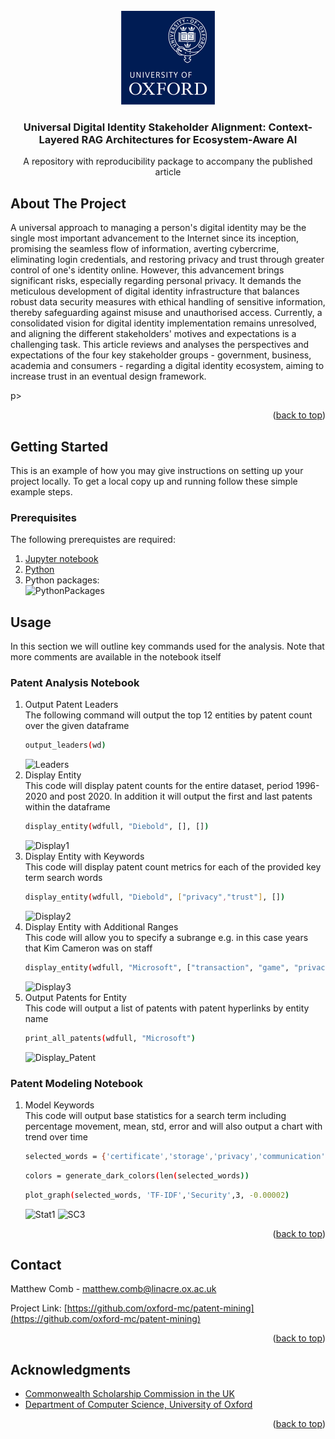 
<!-- PROJECT LOGO -->
<br />
<div align="center">
    <img src="images/oxford_logo.png" alt="OxfordLogo" width="150" height="150">

  <h3 align="center">Universal Digital Identity Stakeholder Alignment: Context-Layered RAG Architectures for Ecosystem-Aware AI</h3>

  <p align="center">
    A repository with reproducibility package to accompany the published article
    <br />

  </p>
</div>



<!-- ABOUT THE PROJECT -->
## About The Project

<p>A universal approach to managing a person's digital identity may be the single most important advancement to the Internet since its inception, promising the seamless flow of information, averting cybercrime, eliminating login credentials, and restoring privacy and trust through greater control of one's identity online. However, this advancement brings significant risks, especially regarding personal privacy. It demands the meticulous development of digital identity infrastructure that balances robust data security measures with ethical handling of sensitive information, thereby safeguarding against misuse and unauthorised access. Currently, a consolidated vision for digital identity implementation remains unresolved, and aligning the different stakeholders' motives and expectations is a challenging task. This article reviews and analyses the perspectives and expectations of the four key stakeholder groups - government, business, academia and consumers - regarding a digital identity ecosystem, aiming to increase trust in an eventual design framework.</p>p>

<!-- Use the `BLANK_README.md` to get started.-->

<p align="right">(<a href="#readme-top">back to top</a>)</p>


<!-- GETTING STARTED -->
## Getting Started

This is an example of how you may give instructions on setting up your project locally.
To get a local copy up and running follow these simple example steps.

### Prerequisites
The following prerequistes are required:
1. [Jupyter notebook](https://jupyter.org/)
2. [Python](https://www.python.org/)
3. Python packages: </br><img src="images/packages.png" alt="PythonPackages">


<!-- USAGE EXAMPLES -->
## Usage

In this section we will outline key commands used for the analysis. Note that more comments are available in the notebook itself

### Patent Analysis Notebook
1. Output Patent Leaders </br>
   The following command will output the top 12 entities by patent count over the given dataframe
   ```sh
   output_leaders(wd)
   ```
   <img src="images/leaders.png" alt="Leaders">
2. Display Entity </br>
   This code will display patent counts for the entire dataset, period 1996-2020 and post 2020. In addition it will output the first and last patents within the dataframe
   ```sh
   display_entity(wdfull, "Diebold", [], [])
   ```
   <img src="images/display1.png" alt="Display1">
3. Display Entity with Keywords </br>
   This code will display patent count metrics for each of the provided key term search words
   ```sh
   display_entity(wdfull, "Diebold", ["privacy","trust"], [])
   ```
   <img src="images/display2.png" alt="Display2">
4. Display Entity with Additional Ranges </br>
This code will allow you to specify a subrange e.g. in this case years that Kim Cameron was on staff
   ```sh
   display_entity(wdfull, "Microsoft", ["transaction", "game", "privacy", "trust"], [("Kim Cameron", 1999, 2011, [])])
   ```
    <img src="images/display3.png" alt="Display3">
5. Output Patents for Entity </br>
   This code will output a list of patents with patent hyperlinks by entity name
   ```sh
   print_all_patents(wdfull, "Microsoft")
   ```
   <img src="images/display_patent.png" alt="Display_Patent">
### Patent Modeling Notebook
1. Model Keywords </br>
This code will output base statistics for a search term including percentage movement, mean, std, error and will also output a chart with trend over time
   ```sh
   selected_words = {'certificate','storage','privacy','communication','encryption'}  # Example set of words
   ```
   ```sh
   colors = generate_dark_colors(len(selected_words))
   ```
   ```sh
   plot_graph(selected_words, 'TF-IDF','Security',3, -0.00002)
   ```
   <img src="images/stat1.png" alt="Stat1">
   <img src="images/sc3.png" alt="SC3">
<p align="right">(<a href="#readme-top">back to top</a>)</p>



<!-- CONTACT -->
## Contact

Matthew Comb - matthew.comb@linacre.ox.ac.uk

Project Link: [https://github.com/oxford-mc/patent-mining](https://github.com/oxford-mc/patent-mining)

<p align="right">(<a href="#readme-top">back to top</a>)</p>



<!-- ACKNOWLEDGMENTS -->
## Acknowledgments

* [Commonwealth Scholarship Commission in the UK](https://cscuk.fcdo.gov.uk/)
* [Department of Computer Science, University of Oxford](https://www.cs.ox.ac.uk/)

<p align="right">(<a href="#readme-top">back to top</a>)</p>



<!-- MARKDOWN LINKS & IMAGES -->
<!-- https://www.markdownguide.org/basic-syntax/#reference-style-links -->
[contributors-shield]: https://img.shields.io/github/contributors/othneildrew/Best-README-Template.svg?style=for-the-badge
[contributors-url]: https://github.com/othneildrew/Best-README-Template/graphs/contributors
[forks-shield]: https://img.shields.io/github/forks/othneildrew/Best-README-Template.svg?style=for-the-badge
[forks-url]: https://github.com/othneildrew/Best-README-Template/network/members
[stars-shield]: https://img.shields.io/github/stars/othneildrew/Best-README-Template.svg?style=for-the-badge
[stars-url]: https://github.com/othneildrew/Best-README-Template/stargazers
[issues-shield]: https://img.shields.io/github/issues/othneildrew/Best-README-Template.svg?style=for-the-badge
[issues-url]: https://github.com/othneildrew/Best-README-Template/issues
[license-shield]: https://img.shields.io/github/license/othneildrew/Best-README-Template.svg?style=for-the-badge
[license-url]: https://github.com/othneildrew/Best-README-Template/blob/master/LICENSE.txt
[linkedin-shield]: https://img.shields.io/badge/-LinkedIn-black.svg?style=for-the-badge&logo=linkedin&colorB=555
[linkedin-url]: https://linkedin.com/in/othneildrew
[product-screenshot]: images/screenshot.png
[Next.js]: https://img.shields.io/badge/next.js-000000?style=for-the-badge&logo=nextdotjs&logoColor=white
[Next-url]: https://nextjs.org/
[React.js]: https://img.shields.io/badge/React-20232A?style=for-the-badge&logo=react&logoColor=61DAFB
[React-url]: https://reactjs.org/
[Vue.js]: https://img.shields.io/badge/Vue.js-35495E?style=for-the-badge&logo=vuedotjs&logoColor=4FC08D
[Vue-url]: https://vuejs.org/
[Angular.io]: https://img.shields.io/badge/Angular-DD0031?style=for-the-badge&logo=angular&logoColor=white
[Angular-url]: https://angular.io/
[Svelte.dev]: https://img.shields.io/badge/Svelte-4A4A55?style=for-the-badge&logo=svelte&logoColor=FF3E00
[Svelte-url]: https://svelte.dev/
[Laravel.com]: https://img.shields.io/badge/Laravel-FF2D20?style=for-the-badge&logo=laravel&logoColor=white
[Laravel-url]: https://laravel.com
[Bootstrap.com]: https://img.shields.io/badge/Bootstrap-563D7C?style=for-the-badge&logo=bootstrap&logoColor=white
[Bootstrap-url]: https://getbootstrap.com
[JQuery.com]: https://img.shields.io/badge/jQuery-0769AD?style=for-the-badge&logo=jquery&logoColor=white
[JQuery-url]: https://jquery.com 
